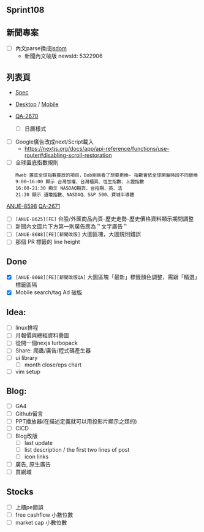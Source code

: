 ## Sprint108

## 新聞專案

* [ ] 內文parse換成[jsdom](https://www.npmjs.com/package/jsdom)
	* 新聞內文破版 newsId:   5322906  

## 列表頁
* [Spec](https://cnyesrd.atlassian.net/wiki/spaces/PS/pages/2153709569)
* [Desktop](https://app.zeplin.io/project/576287bda89e8aa7045cfba5/screen/64bf3d5ab80488509d649a7e) /  [Mobile](https://app.zeplin.io/project/576287bda89e8aa7045cfba5/screen/64d0b64c955b232302230055)

* [QA-2670](https://cnyesrd.atlassian.net/browse/QA-2670)
	* [ ] 日曆樣式
* [ ] Google廣告改成next/Script載入
	* https://nextjs.org/docs/app/api-reference/functions/use-router#disabling-scroll-restoration
* [ ] 全球置底指數規則
	```
	Mweb 置底全球指數要放的項目，Bob剛剛看了想要更換- 指數會依全球開盤時段不同替換  
	9:00~16:00 顯示 台灣加權、台灣櫃買、恆生指數、上證指數　
	16:00-21:30 顯示 NASDAQ期貨、台指期、英、法  
	21:30 顯示 道瓊指數、NASDAQ、S&P 500、費城半導體
	```

[ANUE-8598](https://cnyesrd.atlassian.net/browse/ANUE-8598)
[QA-2671](https://cnyesrd.atlassian.net/jira/software/c/projects/QA/boards/57/backlog?selectedIssue=QA-2671)
* [ ] `[ANUE-8625][FE]` 台股/外匯商品內頁-歷史走勢-歷史價格資料顯示期間調整
* [ ] 新聞內文圖片下方第一則廣告應為＂文字廣告＂
* [ ] `[ANUE-8688][FE][新聞改版]`  大圖區塊，大圖規則錯誤
* [ ] 那個 PR 標籤的 line height

## Done
* [x] `[ANUE-8668][FE][新聞改版QA]` 大圖區塊「最新」標籤顏色調整，需跟「精選」標籤區隔
* [x] Mobile search/tag Ad 破版

## Idea:
* [ ] linux排程
* [ ] 月報價與總經資料疊圖
* [ ] 從開一個nexjs turbopack
* [ ] Share: 爬蟲/廣告/程式碼產生器
* [ ] ui library
	* [ ] month close/eps chart
* [ ] vim setup
## Blog: 
* [ ] GA4
* [ ] Github留言
* [ ] PPT播放器(在描述定義就可以用投影片顯示之類的)
* [ ] CICD
* [ ] Blog改版
	* [ ] last update
	* [ ] list description / the first two lines of post
	* [ ] icon links
* [ ] 廣告, 原生廣告
* [ ] 買網域

## Stocks
* [ ] 上櫃pe錯誤
* [ ] free cashflow 小數位數
* [ ] market cap 小數位數
